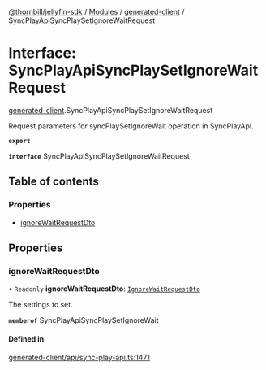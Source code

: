 [@thornbill/jellyfin-sdk](../README.md) / [Modules](../modules.md) / [generated-client](../modules/generated_client.md) / SyncPlayApiSyncPlaySetIgnoreWaitRequest

# Interface: SyncPlayApiSyncPlaySetIgnoreWaitRequest

[generated-client](../modules/generated_client.md).SyncPlayApiSyncPlaySetIgnoreWaitRequest

Request parameters for syncPlaySetIgnoreWait operation in SyncPlayApi.

**`export`**

**`interface`** SyncPlayApiSyncPlaySetIgnoreWaitRequest

## Table of contents

### Properties

- [ignoreWaitRequestDto](generated_client.SyncPlayApiSyncPlaySetIgnoreWaitRequest.md#ignorewaitrequestdto)

## Properties

### ignoreWaitRequestDto

• `Readonly` **ignoreWaitRequestDto**: [`IgnoreWaitRequestDto`](generated_client.IgnoreWaitRequestDto.md)

The settings to set.

**`memberof`** SyncPlayApiSyncPlaySetIgnoreWait

#### Defined in

[generated-client/api/sync-play-api.ts:1471](https://github.com/thornbill/jellyfin-sdk-typescript/blob/21a118e/src/generated-client/api/sync-play-api.ts#L1471)
